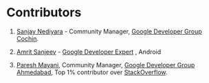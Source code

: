 Contributors
===
1. [Sanjay Nediyara](http://sanjy.co) - Community Manager, [Google Developer Group Cochin](developers.google.com/groups/chapter/106046004645175854179/).

2. [Amrit Sanjeev](https://plus.google.com/u/0/+AmritSanjeev/about) - [Google Developer Expert](https://developers.google.com/experts/) , Android 
 
3. [Paresh Mayani](https://plus.google.com/+PareshMayani/posts), Community Manager, [Google Developer Group Ahmedabad](https://developers.google.com/groups/chapter/106261089114347152720/), Top 1% contributor over [StackOverflow](http://stackoverflow.com/users/379693/paresh-mayani). 
